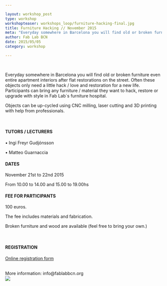 ```yaml
---

layout: workshop_post
type: workshop
workshopteaser: workshops_loop/furniture-hacking-final.jpg
title: Furniture Hacking // November 2015
meta: "Everyday somewhere in Barcelona you will find old or broken furniture even entire apartment interiors after flat restorations on the street. Often these objects only need a little hack / love and restoration for a new life."
author: Fab Lab BCN
date: 2015/05/05
category: workshop

---
```


<br>



Everyday somewhere in Barcelona you will find old or broken furniture even entire apartment interiors after flat restorations on the street. Often these objects only need a little hack / love and restoration for a new life. Participants can bring any furniture / material they want to hack, restore or upgrade with style in Fab Lab´s furniture hospital.


Objects can be up-cycled using CNC milling, laser cutting and 3D printing with help from professionals.

<br>

<h4>TUTORS / LECTURERS</h4>
• Ingi Freyr Gudjónsson

• Matteo Guarnaccia


<h4>DATES</h4>
November 21st to 22nd 2015

From 10.00 to 14.00 and 15.00 to 19.00hs
<br>

<h4>FEE FOR PARTICIPANTS</h4>
100 euros. 

The fee includes materials and fabrication.

Broken furniture and wood are available (feel free to bring your own.)


<br>

<h4>REGISTRATION </h4>

<a target="_blank" href="http://fablab.fikket.com/event/taller-de-furniture-hacking"><u>Online registration form</u></a> 

<br>
More information: info@fablabbcn.org
<br>

<img src="{{site.baseurl}}{{ site.url }}/img/workshops/workshops_loop/furniture-hacking-final.jpg">


